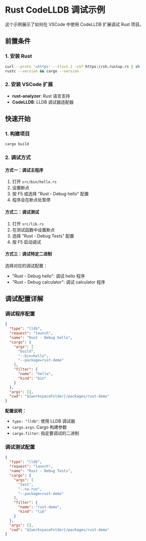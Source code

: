 # Rust CodeLLDB 调试示例

这个示例展示了如何在 VSCode 中使用 CodeLLDB 扩展调试 Rust 项目。

## 前置条件

### 1. 安装 Rust

```bash
curl --proto '=https' --tlsv1.2 -sSf https://sh.rustup.rs | sh
rustc --version && cargo --version
```

### 2. 安装 VSCode 扩展

- **rust-analyzer**: Rust 语言支持
- **CodeLLDB**: LLDB 调试器适配器

## 快速开始

### 1. 构建项目

```bash
cargo build
```

### 2. 调试方式

#### 方式一：调试主程序

1. 打开 `src/bin/hello.rs`
2. 设置断点
3. 按 F5 或选择 "Rust - Debug hello" 配置
4. 程序会在断点处暂停

#### 方式二：调试测试

1. 打开 `src/lib.rs`
2. 在测试函数中设置断点
3. 选择 "Rust - Debug Tests" 配置
4. 按 F5 启动调试

#### 方式三：调试特定二进制

选择对应的调试配置：
- "Rust - Debug hello": 调试 hello 程序
- "Rust - Debug calculator": 调试 calculator 程序

## 调试配置详解

### 调试程序配置

```json
{
  "type": "lldb",
  "request": "launch",
  "name": "Rust - Debug hello",
  "cargo": {
    "args": [
      "build",
      "--bin=hello",
      "--package=rust-demo"
    ],
    "filter": {
      "name": "hello",
      "kind": "bin"
    }
  },
  "args": [],
  "cwd": "${workspaceFolder}/packages/rust-demo"
}
```

**配置说明：**
- `type: "lldb"`: 使用 LLDB 调试器
- `cargo.args`: Cargo 构建参数
- `cargo.filter`: 指定要调试的二进制

### 调试测试配置

```json
{
  "type": "lldb",
  "request": "launch",
  "name": "Rust - Debug Tests",
  "cargo": {
    "args": [
      "test",
      "--no-run",
      "--package=rust-demo"
    ],
    "filter": {
      "name": "rust-demo",
      "kind": "lib"
    }
  },
  "args": [],
  "cwd": "${workspaceFolder}/packages/rust-demo"
}
```
